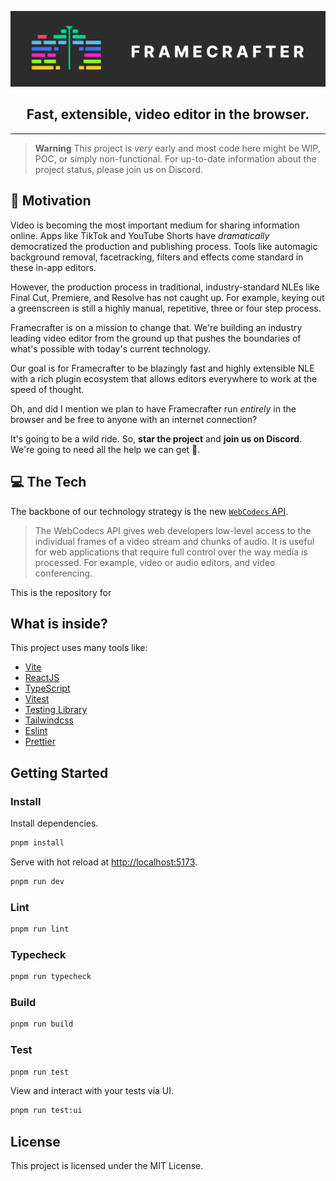 ![framecrafter-logo-banner](./assets//framecrafter-logo-text.png)

<h2 align="center">
Fast, extensible, video editor in the browser.
</h2>

---

> **Warning**
> This project is *very* early and most code here might be WIP, POC, or simply non-functional. For up-to-date information about the project status, please join us on Discord.


## 🤔 Motivation
Video is becoming the most important medium for sharing information online. Apps like TikTok and YouTube Shorts have *dramatically* democratized the production and publishing process. Tools like automagic background removal, facetracking, filters and effects come standard in these in-app editors.

However, the production process in traditional, industry-standard NLEs like Final Cut, Premiere, and Resolve has not caught up. For example, keying out a greenscreen is still a highly manual, repetitive, three or four step process.

Framecrafter is on a mission to change that. We're building an industry leading video editor from the ground up that pushes the boundaries of what's possible with today's current technology.

Our goal is for Framecrafter to be blazingly fast and highly extensible NLE with a rich plugin ecosystem that allows editors everywhere to work at the speed of thought.

Oh, and did I mention we plan to have Framecrafter run *entirely* in the browser and be free to anyone with an internet connection?

It's going to be a wild ride. So, **star the project** and **join us on Discord**. We're going to need all the help we can get 💪.

## 💻 The Tech

The backbone of our technology strategy is the new [`WebCodecs` API](https://developer.mozilla.org/en-US/docs/Web/API/WebCodecs_API). 

> The WebCodecs API gives web developers low-level access to the individual frames of a video stream and chunks of audio. It is useful for web applications that require full control over the way media is processed. For example, video or audio editors, and video conferencing.




This is the repository for 

## What is inside?

This project uses many tools like:

- [Vite](https://vitejs.dev)
- [ReactJS](https://reactjs.org)
- [TypeScript](https://www.typescriptlang.org)
- [Vitest](https://vitest.dev)
- [Testing Library](https://testing-library.com)
- [Tailwindcss](https://tailwindcss.com)
- [Eslint](https://eslint.org)
- [Prettier](https://prettier.io)

## Getting Started

### Install

Install dependencies.

```bash
pnpm install
```

Serve with hot reload at <http://localhost:5173>.

```bash
pnpm run dev
```

### Lint

```bash
pnpm run lint
```

### Typecheck

```bash
pnpm run typecheck
```

### Build

```bash
pnpm run build
```

### Test

```bash
pnpm run test
```

View and interact with your tests via UI.

```bash
pnpm run test:ui
```

## License

This project is licensed under the MIT License.
